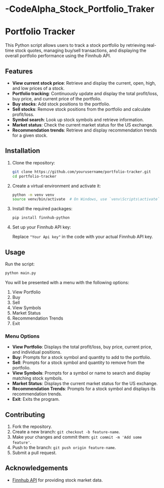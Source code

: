 # -CodeAlpha_Stock_Portfolio_Traker



# Portfolio Tracker

This Python script allows users to track a stock portfolio by retrieving real-time stock quotes, managing buy/sell transactions, and displaying the overall portfolio performance using the Finnhub API.

## Features

- **View current stock price**: Retrieve and display the current, open, high, and low prices of a stock.
- **Portfolio tracking**: Continuously update and display the total profit/loss, buy price, and current price of the portfolio.
- **Buy stocks**: Add stock positions to the portfolio.
- **Sell stocks**: Remove stock positions from the portfolio and calculate profit/loss.
- **Symbol search**: Look up stock symbols and retrieve information.
- **Market status**: Check the current market status for the US exchange.
- **Recommendation trends**: Retrieve and display recommendation trends for a given stock.

## Installation

1. Clone the repository:

    ```bash
    git clone https://github.com/yourusername/portfolio-tracker.git
    cd portfolio-tracker
    ```

2. Create a virtual environment and activate it:

    ```bash
    python -m venv venv
    source venv/bin/activate  # On Windows, use `venv\Scripts\activate`
    ```

3. Install the required packages:

    ```bash
    pip install finnhub-python
    ```

4. Set up your Finnhub API key:

    Replace `"Your Api key"` in the code with your actual Finnhub API key.

## Usage

Run the script:

```bash
python main.py
```

You will be presented with a menu with the following options:

1. View Portfolio
2. Buy
3. Sell
4. View Symbols
5. Market Status
6. Recommendation Trends
7. Exit

### Menu Options

- **View Portfolio**: Displays the total profit/loss, buy price, current price, and individual positions.
- **Buy**: Prompts for a stock symbol and quantity to add to the portfolio.
- **Sell**: Prompts for a stock symbol and quantity to remove from the portfolio.
- **View Symbols**: Prompts for a symbol or name to search and display matching stock symbols.
- **Market Status**: Displays the current market status for the US exchange.
- **Recommendation Trends**: Prompts for a stock symbol and displays its recommendation trends.
- **Exit**: Exits the program.

## Contributing

1. Fork the repository.
2. Create a new branch: `git checkout -b feature-name`.
3. Make your changes and commit them: `git commit -m 'Add some feature'`.
4. Push to the branch: `git push origin feature-name`.
5. Submit a pull request.



## Acknowledgements

- [Finnhub API](https://finnhub.io/docs/api) for providing stock market data.
